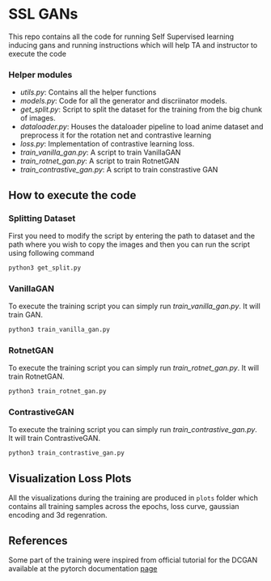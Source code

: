 # SSL GANs
This repo contains all the code for running Self Supervised learning inducing gans and running instructions which will help TA and instructor to execute the code

### Helper modules
* _utils.py_: Contains all the helper functions
* _models.py_: Code for all the generator and discriinator models.
* _get\_split.py_: Script to split the dataset for the training from the big chunk of images.
* _dataloader.py_: Houses the dataloader pipeline to load anime dataset and preprocess it for the rotation net and contrastive learning
* _loss.py_: Implementation of contrastive learning loss.
* _train\_vanilla\_gan.py_: A script to train VanillaGAN
* _train\_rotnet\_gan.py_: A script to train RotnetGAN
* _train\_contrastive\_gan.py_: A script to train constrastive GAN


## How to execute the code
### Splitting Dataset
First you need to modify the script by entering the path to dataset and the path where you wish to copy the images and then you can run the script using following command
```bash
python3 get_split.py
```
### VanillaGAN
To execute the training script you can simply run _train\_vanilla\_gan.py_. It will train GAN.
```bash
python3 train_vanilla_gan.py
```
### RotnetGAN
To execute the training script you can simply run _train\_rotnet\_gan.py_. It will train RotnetGAN.
```bash
python3 train_rotnet_gan.py
```
### ContrastiveGAN
To execute the training script you can simply run _train\_contrastive\_gan.py_. It will train ContrastiveGAN.
```bash
python3 train_contrastive_gan.py
```

## Visualization Loss Plots
All the visualizations during the training are produced in ```plots``` folder which contains all training samples across the epochs, loss curve, gaussian encoding and 3d regenration.

## References
Some part of the training were inspired from official tutorial for the DCGAN available at the pytorch documentation [page](https://pytorch.org/tutorials/beginner/dcgan_faces_tutorial.html)
